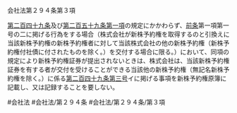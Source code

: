 会社法第２９４条第３項

[第二百四十九条](会社法＿＿＿＿第２４９条)及び[第二百五十九条第一項](会社法＿＿＿＿第２５９条第１項)の規定にかかわらず、[前条](会社法＿＿＿＿第２９３条第１項)第一項第一号の二に掲げる行為をする場合（株式会社が新株予約権を取得するのと引換えに当該新株予約権の新株予約権者に対して当該株式会社の他の新株予約権（新株予約権付社債に付されたものを除く。）を交付する場合に限る。）において、同項の規定により新株予約権証券が提出されないときは、株式会社は、当該新株予約権証券を有する者が交付を受けることができる当該他の新株予約権（無記名新株予約権を除く。）に係る[第二百四十九条](会社法＿＿＿＿第２４９条)[第三号](会社法＿＿＿＿第２９４条第３項第３号)イに掲げる事項を新株予約権原簿に記載し、又は記録することを要しない。

#会社法
#会社法/第２９４条
#会社法/第２９４条/第３項
